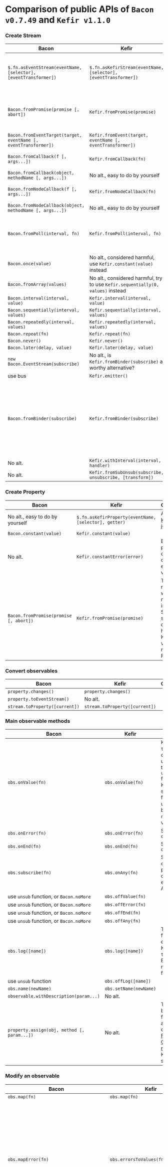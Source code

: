 # Comparison of public APIs of `Bacon v0.7.49` and `Kefir v1.1.0`



### Create Stream

| Bacon | Kefir | Comments |
| ----- | ----- | -------- |
| `$.fn.asEventStream(eventName, [selector], [eventTransformer])` | `$.fn.asKefirStream(eventName, [selector], [eventTransformer])` | In Kefir this method available not in core but in separate lib [kefir-jquery](https://github.com/pozadi/kefir-jquery) |
| `Bacon.fromPromise(promise [, abort])` | `Kefir.fromPromise(promise)` | No `abort` option in Kefir, and the result is a Property unlike Stream in Bacon |
| `Bacon.fromEventTarget(target, eventName [, eventTransformer])` | `Kefir.fromEvent(target, eventName [, eventTransformer])` |  |
| `Bacon.fromCallback(f [, args...])` | `Kefir.fromCallback(fn)` | No `args` argument in Kefir |
| `Bacon.fromCallback(object, methodName [, args...])` | No alt., easy to do by yourself |  |
| `Bacon.fromNodeCallback(f [, args...])` | `Kefir.fromNodeCallback(fn)` | No `args` argument in Kefir |
| `Bacon.fromNodeCallback(object, methodName [, args...])` | No alt., easy to do by yourself |  |
| `Bacon.fromPoll(interval, fn)` | `Kefir.fromPoll(interval, fn)` | In Kefir there is no feature "Polling ends permanently when f returns Bacon.End" |
| `Bacon.once(value)` | No alt., considered harmful, use `Kefir.constant(value)` instead |  |
| `Bacon.fromArray(values)` | No alt., considered harmful, try to use `Kefir.sequentially(0, values)` instead |  |
| `Bacon.interval(interval, value)` | `Kefir.interval(interval, value)` |  |
| `Bacon.sequentially(interval, values)` | `Kefir.sequentially(interval, values)` |  |
| `Bacon.repeatedly(interval, values)` | `Kefir.repeatedly(interval, values)` |  |
| `Bacon.repeat(fn)` | `Kefir.repeat(fn)` |  |
| `Bacon.never()` | `Kefir.never()` |  |
| `Bacon.later(delay, value)` | `Kefir.later(delay, value)` |  |
| `new Bacon.EventStream(subscribe)` | No alt., is `Kefir.fromBinder(subscribe)` a worthy alternative? |  |
| use bus | `Kefir.emitter()` |  |
| `Bacon.fromBinder(subscribe)` | `Kefir.fromBinder(subscribe)` | In Kefir [emitter object](https://pozadi.github.io/kefir/#emitter-object) used unlike `sink` function in Bacon. In Kefir there is no feature "The sink function may return Bacon.noMore ..." |
| No alt. | `Kefir.withInterval(interval, handler)` |  |
| No alt. | `Kefir.fromSubUnsub(subscribe, unsubscribe, [transform])` |  |



### Create Property

| Bacon | Kefir | Comments |
| ----- | ----- | -------- |
| No alt., easy to do by yourself | `$.fn.asKefirProperty(eventName, [selector], getter)` | Also from [kefir-jquery](https://github.com/pozadi/kefir-jquery) |
| `Bacon.constant(value)` | `Kefir.constant(value)` |  |
| No alt. | `Kefir.constantError(error)` | Bacon properties can't have current error, only values |
| `Bacon.fromPromise(promise [, abort])` | `Kefir.fromPromise(promise)` | This method was alredy mentioned in "Create Stream" section, duplicated here as Kefir's version returns a Property |


### Convert observables

| Bacon | Kefir | Comments |
| ----- | ----- | -------- |
| `property.changes()` | `property.changes()` |  |
| `property.toEventStream()` | No alt. |  |
| `stream.toProperty([current])` | `stream.toProperty([current])` |  |



### Main observable methods

| Bacon | Kefir | Comments |
| ----- | ----- | -------- |
| `obs.onValue(fn)` | `obs.onValue(fn)` | Kefir returns `this` for chaining, unlike Bacon that returns `unsubscribe` function. Also Kefir doesn't support feature of unsubscribing by return `noMore` special value. |
| `obs.onError(fn)` | `obs.onError(fn)` | Same as for `obs.onValue` |
| `obs.onEnd(fn)` | `obs.onEnd(fn)` | Same as for `obs.onValue` |
| `obs.subscribe(fn)` | `obs.onAny(fn)` | Same as for `obs.onValue`, plus there is differencies in event object API |
| use `unsub` function, or `Bacon.noMore` | `obs.offValue(fn)` |  |
| use `unsub` function, or `Bacon.noMore` | `obs.offError(fn)` |  |
| use `unsub` function, or `Bacon.noMore` | `obs.offEnd(fn)` |  |
| use `unsub` function, or `Bacon.noMore` | `obs.offAny(fn)` |  |
| `obs.log([name])` | `obs.log([name])` | The log format is different. Kefir returns `this` unlike Bacon, that returns `unusb` function |
| use `unsub` function | `obs.offLog([name])` |  |
| `obs.name(newName)` | `obs.setName(newName)` |  |
| `observable.withDescription(param...)` | No alt.  |  |
| `property.assign(obj, method [, param...])` | No alt. | This is basically alias for `.onValue` and all magic done by [Function Construction rules](https://github.com/baconjs/bacon.js#function-construction-rules) which Kefir doesn't support |




### Modify an observable

| Bacon | Kefir | Comments |
| ----- | ----- | -------- |
| `obs.map(fn)` | `obs.map(fn)` |  |
| `obs.mapError(fn)` | `obs.errorsToValues(fn)` | In Kefir you supposed to return an object with shape `{convert: Bool, value: Any}`, in Bacon you return `Event`. In Kefir there is no way to chnage error content if you not converting it to a value. |
| No alt. | `obs.mapErrors(fn)` | Just like `.map` but for errors. Doesn't convert errors to values or something. |
| `obs.errors()` | `obs.skipValues()` |  |
| `obs.skipErrors()` | `obs.skipErrors()` |  |
| No alt. | `obs.skipEnd()` |  |
| `obs.mapEnd(fn)` | `obs.mapEnd(fn)` |  |
| `obs.filter(fn)` | `obs.filter(fn)` |  |
| `obs.takeWhile(fn)` | `obs.takeWhile(fn)` |  |
| `obs.take(n)` | `obs.take(n)` |  |
| `obs.delay(delay)` | `obs.delay(delay)` |  |
| `obs.throttle(delay)` | `obs.throttle(delay, [options])` | Kefir accepts underscore-like options object |
| `obs.debounce(delay)` | `obs.debounce(delay, [options])` | Kefir accepts underscore-like options object |
| `obs.debounceImmediate(delay)` | `obs.debounce(delay, {immediate: true})` |  |
| `obs.bufferingThrottle(minimumInterval)` | No alt. |  |
| `obs.doAction(fn)` | `obs.tap(fn)` |  |
| `obs.not()` | `obs.not()` |  |
| `obs.scan(seed, fn)` | `obs.scan(fn, [seed])` |  |
| `obs.reduce(seed, fn)` | `obs.reduce(fn, [seed])` | In Bacon there is also `.fold` alias for `.reduce` |
| `obs.diff(start, fn)` | `obs.diff([fn], [seed])` |  |
| `obs.slidingWindow(max [, min])` | `obs.slidingWindow(max [, min])` |  |
| `obs.map(value)` | `obs.mapTo(value)` | In Bacon the `value` can't be a function or an observable, as `.map` will handle them differently |
| `obs.map('.foo')` | `obs.pluck(propertyName)` |  |
| `obs.map('.foo')` where `foo` is a method | `obs.invoke(methodName)` |  |
| No alt. | `obs.timestamp()` |  |
| `obs.skip(n)` | `obs.skip(n)` |  |
| `obs.skipWhile(predicate)` | `obs.skipWhile([predicate])` |  |
| `obs.skipDuplicates([comparator])` | `obs.skipDuplicates([comparator])` |  |
| No alt. | `obs.flatten([transformer])` |  |
| No alt. | `obs.transduce(transducer)` |  |
| No alt. | `obs.valuesToErrors([handler])` |  |
| No alt. | `obs.filterErrors([predicate])` |  |
| `obs.endOnError([predicate])` | `obs.endOnError()` | Bacon allows to provide predicate function to end only on certain errors  |
| `obs.withStateMachine(initState, f)` | No alt. |  |
| `obs.decode(mapping)` | No alt. |  |
| `obs.withHandler(handler)` | `obs.withHandler(handler)` | Same functionality but API (inside `handler`) is pretty different |
| `obs.startWith(value)` | No alt. |  |
| No alt. | `obs.bufferWhile([predicate], [options])` |  |
| `stream.bufferWithTime(delay)` | No alt. |  |
| `stream.bufferWithTime(f)` | No alt. |  |
| `stream.bufferWithCount(count)` | No alt. |  |
| `stream.bufferWithTimeOrCount(delay, count)` | No alt. |  |
| `property.sample(interval)` | No alt. |  |




### Combine observables

| Bacon | Kefir | Comments |
| ----- | ----- | -------- |
| `Bacon.combineAsArray(obss)`, `Bacon.combineWith(f, obs1, obs2...)` | `Kefir.combine(obss, [fn])` |  |
| `Bacon.combineTemplate(template)` | No alt. | |
| No alt. | `Kefir.and(obss)` |  |
| No alt. | `Kefir.or(obss)` |  |
| No alt. | `Kefir.sampledBy(passiveObss, activeObss, [fn])` |  |
| `Bacon.zipAsArray(streams)`, `Bacon.zipWith(streams, f)` | `Kefir.zip(sources, [combinator])` |  |
| `Bacon.mergeAll(streams)` | `Kefir.merge(obss)` |  |
| No alt. | `Kefir.concat(obss)` |  |
| `new Bacon.Bus()` | `Kefir.bus()` | In Kefir there is `emit` method unlike `push` in Bacon |
| use bus | `Kefir.pool()` |  |
| `obs.flatMap(fn)` | `obs.flatMap([fn])` |  |
| `obs.flatMapLatest(fn)` | `obs.flatMapLatest([fn])` |  |
| `obs.flatMapFirst(fn)` | `obs.flatMapFirst([fn])` |  |
| `obs.flatMapError(fn)` | No alt. |  |
| `obs.flatMapWithConcurrencyLimit(limit, fn)` | `obs.flatMapConcurLimit([fn], limit)` |  |
| `obs.flatMapConcat(fn)` | `obs.flatMapConcat([fn])` |  |
| `Bacon.onValues(a, b [, c...], f)` | No alt. |  |
| `Bacon.when()` | No alt. |  |
| `Bacon.update()` | No alt. |  |




### Combine two observables

| Bacon | Kefir | Comments |
| ----- | ----- | -------- |
| `stream.map(property)` | `property.sampledBy(stream)` |  |
| `obs.filter(property)` | `obs.filterBy(obs)` |  |
| `obs.takeWhile(property)` | `obs.takeWhileBy(obs)` |  |
| `obs.combine(obs2, fn)` | `obs.combine(obs2, [fn])` |  |
| `stream.skipWhile(property)` | `obs.skipWhileBy(otherObs)` |  |
| `stream.skipUntil(stream2)` | `obs.skipUntilBy(otherObs)` |  |
| `obs.takeUntil(stream) ` | `obs.takeUntilBy(otherObs)` |  |
| No alt. | `obs.bufferBy(otherObs, [options])` |  |
| `obs.awaiting(otherObs)` | `obs.awaiting(otherObs)` |  |
| `obs.zip(other, fn)` | `obs.zip(other, [fn])` | In Kefir you can also pass array as `other` arg |
| `property.sampledBy(obs, [fn])` | `obs.sampledBy(obs, [fn])` |  |
| `property.and(other)` | `obs.and(other)` |  |
| `property.or(other)` | `obs.or(other)` |  |
| `stream.concat(otherStream)` | `obs.concat(otherObs)` |  |
| `stream.merge(otherStream)` | `obs.merge(otherObs)` |  |
| `stream.holdWhen(valve)` | `obs.bufferWhileBy(otherObs, [options])` |  |



### Other features

| Bacon | Kefir | Comments |
| ----- | ----- | -------- |
| [Function Construction rules](https://github.com/baconjs/bacon.js#function-construction-rules) | Not supported |  |
| [Atomic updates](https://github.com/baconjs/bacon.js#atomic-updates) | Not supported |  |
| Meaningful `.toString` | Partial support | Kefir doesn't shows argumetns only chain of method names |
| [Lazy evaluation](https://github.com/baconjs/bacon.js#lazy-evaluation) | Not supported |  |
